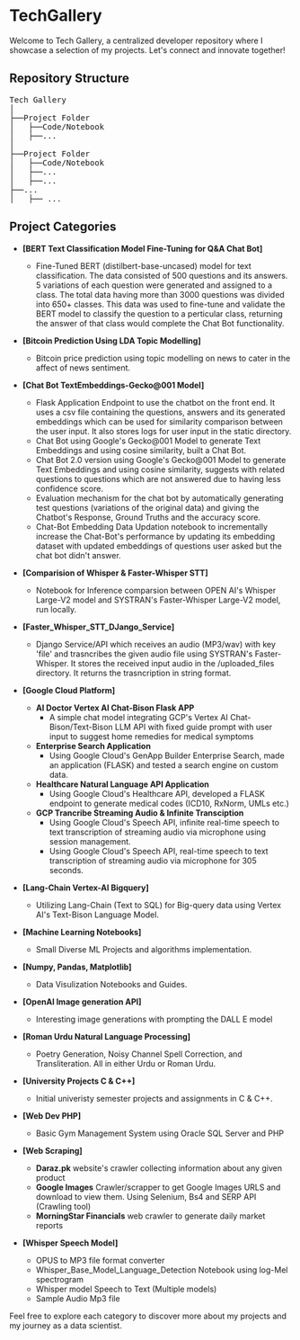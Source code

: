 # TechGallery
Welcome to Tech Gallery, a centralized developer repository where I showcase a selection of my projects. Let's connect and innovate together!

## Repository Structure
<pre>
Tech Gallery
│
├──Project Folder
│	├──Code/Notebook
│	├──... 
│
├──Project Folder 
│	├──Code/Notebook 
│	├──... 
│	├──... 
├──... 
│	├── ...
</pre>

## Project Categories

- **[BERT Text Classification Model Fine-Tuning for Q&A Chat Bot]**
	- Fine-Tuned BERT (distilbert-base-uncased) model for text classification. The data consisted of 500 questions and its answers. 5 variations of each question were generated and assigned to a class. The total data having more than 3000 questions was divided into 650+ classes. This data was used to fine-tune and validate the BERT model to classify the question to a perticular class, returning the answer of that class would complete the Chat Bot functionality.

- **[Bitcoin Prediction Using LDA Topic Modelling]**
	- Bitcoin price prediction using topic modelling on news to cater in the affect of news sentiment.

- **[Chat Bot TextEmbeddings-Gecko@001 Model]**
	- Flask Application Endpoint to use the chatbot on the front end. It uses a csv file containing the questions, answers and its generated embeddings which can be used for similarity comparison between the user input. It also stores logs for user input in the static directory.
	- Chat Bot using Google's Gecko@001 Model to generate Text Embeddings and using cosine similarity, built a Chat Bot.
	- Chat Bot 2.0 version using Google's Gecko@001 Model to generate Text Embeddings and using cosine similarity, suggests with related questions to questions which are not answered due to having less confidence score.
	- Evaluation mechanism for the chat bot by automatically generating test questions (variations of the original data) and giving the Chatbot's Response, Ground Truths and the accuracy score.
	- Chat-Bot Embedding Data Updation notebook to incrementally increase the Chat-Bot's performance by updating its embedding dataset with updated embeddings of questions user asked but the chat bot didn't answer.
	
- **[Comparision of Whisper & Faster-Whisper STT]**
	- Notebook for Inference comparsion between OPEN AI's Whisper Large-V2 model and SYSTRAN's Faster-Whisper Large-V2 model, run locally. 
	
- **[Faster_Whisper_STT_DJango_Service]**
	- Django Service/API which receives an audio (MP3/wav) with key 'file' and trasncribes the given audio file using SYSTRAN's Faster-Whisper. It stores the received input audio in the /uploaded_files directory. It returns the trasncription in string format.
	
- **[Google Cloud Platform]**
	- **AI Doctor Vertex AI Chat-Bison Flask APP**
		- A simple chat model integrating GCP's Vertex AI Chat-Bison/Text-Bison LLM API with fixed guide prompt with user input to suggest home remedies for medical symptoms
	- **Enterprise Search Application**
		- Using Google Cloud's GenApp Builder Enterprise Search, made an application (FLASK) and tested a search engine on custom data.
	- **Healthcare Natural Language API Application**
		- Using Google Cloud's Healthcare API, developed a FLASK endpoint to generate medical codes (ICD10, RxNorm, UMLs etc.)
	- **GCP Trancribe Streaming Audio & Infinite Transciption**
		- Using Google Cloud's Speech API, infinite real-time speech to text transcription of streaming audio via microphone using session management.
		- Using Google Cloud's Speech API, real-time speech to text transcription of streaming audio via microphone for 305 seconds.
		
- **[Lang-Chain Vertex-AI Bigquery]**
	- Utilizing Lang-Chain (Text to SQL) for Big-query data using Vertex AI's Text-Bison Language Model.

- **[Machine Learning Notebooks]**
	- Small Diverse ML Projects and algorithms implementation.
 
- **[Numpy, Pandas, Matplotlib]**
	- Data Visulization Notebooks and Guides.
	
- **[OpenAI Image generation API]**
	- Interesting image generations with prompting the DALL E model

- **[Roman Urdu Natural Language Processing]**
	- Poetry Generation, Noisy Channel Spell Correction, and Transliteration. All in either Urdu or Roman Urdu.

- **[University Projects C & C++]**
	- Initial univeristy semester projects and assignments in C & C++.

- **[Web Dev PHP]**
	- Basic Gym Management System using Oracle SQL Server and PHP

- **[Web Scraping]**
	- **Daraz.pk** website's crawler collecting information about any given product
	- **Google Images** Crawler/scrapper to get Google Images URLS and download to view them. Using Selenium, Bs4 and SERP API (Crawling tool)
	- **MorningStar Financials** web crawler to generate daily market reports
	
- **[Whisper Speech Model]**
	- OPUS to MP3 file format converter 
	- Whisper_Base_Model_Language_Detection Notebook using log-Mel spectrogram
	- Whisper model Speech to Text (Multiple models) 
	- Sample Audio Mp3 file



Feel free to explore each category to discover more about my projects and my journey as a data scientist.




